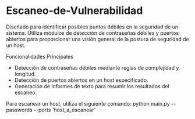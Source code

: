# Escaneo-de-Vulnerabilidad
Diseñado para identificar posibles puntos débiles en la seguridad de un sistema. 
Utiliza módulos de detección de contraseñas débiles y puertos abiertos para proporcionar una visión general de la postura de seguridad de un host.

Funcionalidades Principales
- Detección de contraseñas débiles mediante reglas de complejidad y longitud.
- Detección de puertos abiertos en un host especificado.
- Generación de informes de texto para resumir los resultados del escaneo.

Para escanear un host, utiliza el siguiente comando: python main.py --passwords --ports 'host_a_escanear'
